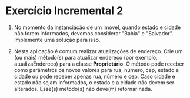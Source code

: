 # Exercício Incremental 2

1. No momento da instanciação de um imóvel, quando estado e cidade não forem informados, devemos considerar "Bahia" e "Salvador". Implemente uma solução para isso.

2. Nesta aplicação é comum realizar atualizações de endereço. Crie um (ou mais) método(s) para atualizar endereço (por exemplo, atualizaEndereco) para a classe **Proprietário**. O método pode receber como parâmetros os novos valores para rua, número, cep, estado e cidade ou pode receber apenas rua, número e cep. Caso cidade e estado não sejam informados, o estado e a cidade não devem ser alterados. Esse(s) método(s) não deve(m) retornar nada.
